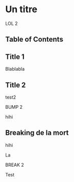 # Un titre

LOL 2

## Table of Contents

## Title 1

Blablabla

## Title 2

test2

BUMP 2

hihi

## Breaking de la mort

hihi

La

BREAK 2

Test
